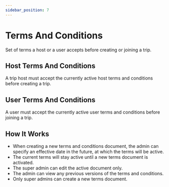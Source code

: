 ```yaml
---
sidebar_position: 7
---
```


# Terms And Conditions

Set of terms a host or a user accepts before creating or joining a trip.

## Host Terms And Conditions

A trip host must accept the currently active host terms and conditions before creating a trip.

## User Terms And Conditions

A user must accept the currently active user terms and conditions before joining a trip.

## How It Works

- When creating a new terms and conditions document, the admin can specify an effective date in the future, at which the terms will be active.
- The current terms will stay active until a new terms document is activated.
- The super admin can edit the active document only.
- The admin can view any previous versions of the terms and conditions.
- Only super admins can create a new terms document.
